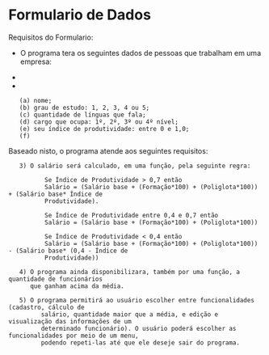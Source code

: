# Formulario de Dados
 
Requisitos do Formulario:

* O programa tera os seguintes dados de pessoas que trabalham em uma
empresa:

*
*

       (a) nome;
       (b) grau de estudo: 1, 2, 3, 4 ou 5;
       (c) quantidade de línguas que fala;
       (d) cargo que ocupa: 1º, 2º, 3º ou 4º nível;
       (e) seu índice de produtividade: entre 0 e 1,0;
       (f) 


Baseado nisto, o programa atende aos seguintes requisitos:
       
       3) O salário será calculado, em uma função, pela seguinte regra:
              
              Se Índice de Produtividade > 0,7 então
              Salário = (Salário base + (Formação*100) + (Poliglota*100)) + (Salário base* Índice de
              Produtividade).
              
              Se Índice de Produtividade entre 0,4 e 0,7 então
              Salário = (Salário base + (Formação*100) + (Poliglota*100))
              
              Se Índice de Produtividade < 0,4 então
              Salário = (Salário base + (Formação*100) + (Poliglota*100)) - (Salário base* (0,4 - Índice de
              Produtividade))
              
       4) O programa ainda disponibilizara, também por uma função, a quantidade de funcionários
          que ganham acima da média.

       5) O programa permitirá ao usuário escolher entre funcionalidades (cadastro, cálculo de
             salário, quantidade maior que a média, e edição e visualização das informações de um
             determinado funcionário). O usuário poderá escolher as funcionalidades por meio de um menu,
             podendo repeti-las até que ele deseje sair do programa.
